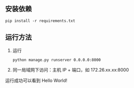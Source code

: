 ## 安装依赖
```
pip install -r requirements.txt
```

## 运行方法

1. 运行
    ```
    python manage.py runserver 0.0.0.0:8000
    ```
2. 同一局域网下访问：主机 IP + 端口，如 172.26.xx.xx:8000

运行成功可以看到 Hello World!